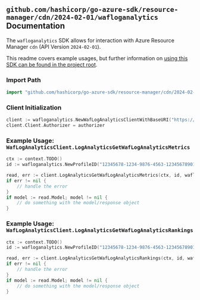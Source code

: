 
## `github.com/hashicorp/go-azure-sdk/resource-manager/cdn/2024-02-01/wafloganalytics` Documentation

The `wafloganalytics` SDK allows for interaction with Azure Resource Manager `cdn` (API Version `2024-02-01`).

This readme covers example usages, but further information on [using this SDK can be found in the project root](https://github.com/hashicorp/go-azure-sdk/tree/main/docs).

### Import Path

```go
import "github.com/hashicorp/go-azure-sdk/resource-manager/cdn/2024-02-01/wafloganalytics"
```


### Client Initialization

```go
client := wafloganalytics.NewWafLogAnalyticsClientWithBaseURI("https://management.azure.com")
client.Client.Authorizer = authorizer
```


### Example Usage: `WafLogAnalyticsClient.LogAnalyticsGetWafLogAnalyticsMetrics`

```go
ctx := context.TODO()
id := wafloganalytics.NewProfileID("12345678-1234-9876-4563-123456789012", "example-resource-group", "profileValue")

read, err := client.LogAnalyticsGetWafLogAnalyticsMetrics(ctx, id, wafloganalytics.DefaultLogAnalyticsGetWafLogAnalyticsMetricsOperationOptions())
if err != nil {
	// handle the error
}
if model := read.Model; model != nil {
	// do something with the model/response object
}
```


### Example Usage: `WafLogAnalyticsClient.LogAnalyticsGetWafLogAnalyticsRankings`

```go
ctx := context.TODO()
id := wafloganalytics.NewProfileID("12345678-1234-9876-4563-123456789012", "example-resource-group", "profileValue")

read, err := client.LogAnalyticsGetWafLogAnalyticsRankings(ctx, id, wafloganalytics.DefaultLogAnalyticsGetWafLogAnalyticsRankingsOperationOptions())
if err != nil {
	// handle the error
}
if model := read.Model; model != nil {
	// do something with the model/response object
}
```
